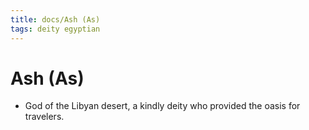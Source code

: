 ```yaml
---
title: docs/Ash (As)
tags: deity egyptian
---
```


# Ash (As)
- God of the Libyan desert, a kindly deity who provided the oasis for travelers.